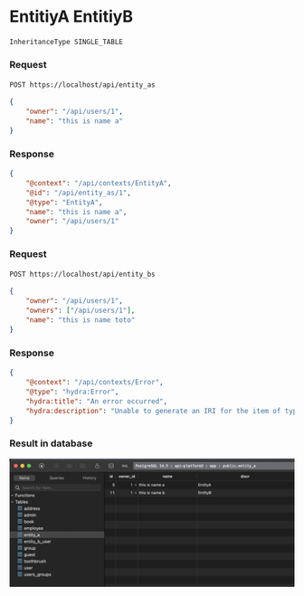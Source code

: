 # EntitiyA EntitiyB

    InheritanceType SINGLE_TABLE

### Request

`POST https://localhost/api/entity_as`

```json
{
    "owner": "/api/users/1",
    "name": "this is name a"
}
```

### Response

```json
{
    "@context": "/api/contexts/EntityA",
    "@id": "/api/entity_as/1",
    "@type": "EntityA",
    "name": "this is name a",
    "owner": "/api/users/1"
}
```

### Request

`POST https://localhost/api/entity_bs`

```json
{
    "owner": "/api/users/1",
    "owners": ["/api/users/1"],
    "name": "this is name toto"
}
```

### Response

```json
{
    "@context": "/api/contexts/Error",
    "@type": "hydra:Error",
    "hydra:title": "An error occurred",
    "hydra:description": "Unable to generate an IRI for the item of type \"App\\Entity\\EntityB\"",
}
```

### Result in database

![db.png](db.png)
